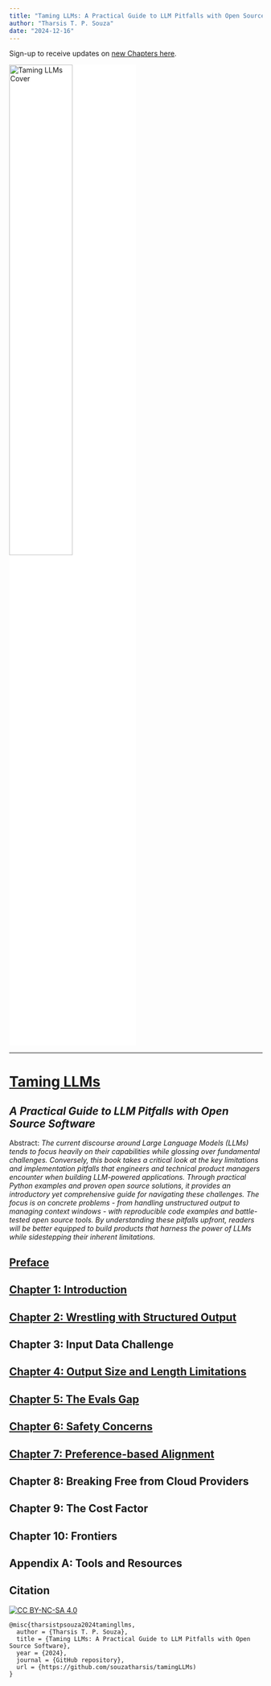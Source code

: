 ```yaml
---
title: "Taming LLMs: A Practical Guide to LLM Pitfalls with Open Source Software"
author: "Tharsis T. P. Souza"
date: "2024-12-16"
---
```


Sign-up to receive updates on [new Chapters here](https://tamingllm.substack.com/).

 <a href="https://www.souzatharsis.com/tamingLLMs" target="_blank">
  <img src="../_static/tamingcoverv1.jpg" style="background-color:white; width:50%;" alt="Taming LLMs Cover" />
 </a>

---
# [Taming LLMs](https://www.souzatharsis.com/tamingLLMs)
## *A Practical Guide to LLM Pitfalls with Open Source Software*

Abstract: *The current discourse around Large Language Models (LLMs) tends to focus heavily on their capabilities while glossing over fundamental challenges. Conversely, this book takes a critical look at the key limitations and implementation pitfalls that engineers and technical product managers encounter when building LLM-powered applications. Through practical Python examples and proven open source solutions, it provides an introductory yet comprehensive guide for navigating these challenges. The focus is on concrete problems - from handling unstructured output to managing context windows - with reproducible code examples and battle-tested open source tools. By understanding these pitfalls upfront, readers will be better equipped to build products that harness the power of LLMs while sidestepping their inherent limitations.*

## [Preface](https://www.souzatharsis.com/tamingLLMs/markdown/preface.html)

## [Chapter 1: Introduction](https://www.souzatharsis.com/tamingLLMs/markdown/intro.html)

## [Chapter 2: Wrestling with Structured Output](https://www.souzatharsis.com/tamingLLMs/notebooks/structured_output.html)

## Chapter 3: Input Data Challenge

## [Chapter 4: Output Size and Length Limitations](https://www.souzatharsis.com/tamingLLMs/notebooks/output_size_limit.html)

## [Chapter 5: The Evals Gap](https://www.souzatharsis.com/tamingLLMs/notebooks/evals.html)

## [Chapter 6: Safety Concerns](https://www.souzatharsis.com/tamingLLMs/notebooks/safety.html)

## [Chapter 7: Preference-based Alignment](https://www.souzatharsis.com/tamingLLMs/notebooks/alignment.html)

## Chapter 8: Breaking Free from Cloud Providers

## Chapter 9: The Cost Factor

## Chapter 10: Frontiers

## Appendix A: Tools and Resources

## Citation
[![CC BY-NC-SA 4.0][cc-by-nc-sa-image]][cc-by-nc-sa]

[cc-by-nc-sa]: http://creativecommons.org/licenses/by-nc-sa/4.0/
[cc-by-nc-sa-image]: https://licensebuttons.net/l/by-nc-sa/4.0/88x31.png
[cc-by-nc-sa-shield]: https://img.shields.io/badge/License-CC-BY--NC--SA-4.0-lightgrey.svg

```
@misc{tharsistpsouza2024tamingllms,
  author = {Tharsis T. P. Souza},
  title = {Taming LLMs: A Practical Guide to LLM Pitfalls with Open Source Software},
  year = {2024},
  journal = {GitHub repository},
  url = {https://github.com/souzatharsis/tamingLLMs)
}
```